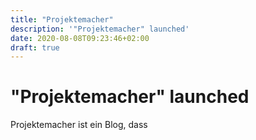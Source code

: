 ```yaml
---
title: "Projektemacher"
description: '"Projektemacher" launched'
date: 2020-08-08T09:23:46+02:00
draft: true
---
```

# "Projektemacher" launched

Projektemacher ist ein Blog, dass
